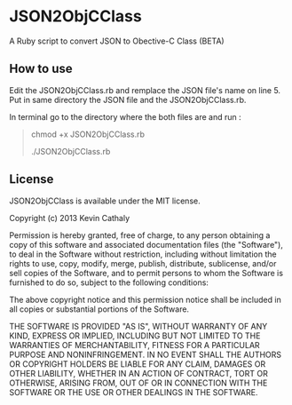 JSON2ObjCClass
==============

A Ruby script to convert JSON to Obective-C Class (BETA)

How to use
---------------------

Edit the JSON2ObjCClass.rb and remplace the JSON file's name on line 5.
Put in same directory the JSON file and the JSON2ObjCClass.rb.

In terminal go to the directory where the both files are and run :

>chmod +x JSON2ObjCClass.rb
>
>./JSON2ObjCClass.rb

License
---------
JSON2ObjCClass is available under the MIT license.

Copyright (c) 2013 Kevin Cathaly

Permission is hereby granted, free of charge, to any person obtaining a copy
of this software and associated documentation files (the "Software"), to deal
in the Software without restriction, including without limitation the rights
to use, copy, modify, merge, publish, distribute, sublicense, and/or sell
copies of the Software, and to permit persons to whom the Software is
furnished to do so, subject to the following conditions:

The above copyright notice and this permission notice shall be included in
all copies or substantial portions of the Software.

THE SOFTWARE IS PROVIDED "AS IS", WITHOUT WARRANTY OF ANY KIND, EXPRESS OR
IMPLIED, INCLUDING BUT NOT LIMITED TO THE WARRANTIES OF MERCHANTABILITY,
FITNESS FOR A PARTICULAR PURPOSE AND NONINFRINGEMENT. IN NO EVENT SHALL THE
AUTHORS OR COPYRIGHT HOLDERS BE LIABLE FOR ANY CLAIM, DAMAGES OR OTHER
LIABILITY, WHETHER IN AN ACTION OF CONTRACT, TORT OR OTHERWISE, ARISING FROM,
OUT OF OR IN CONNECTION WITH THE SOFTWARE OR THE USE OR OTHER DEALINGS IN
THE SOFTWARE.
